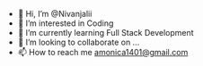 - 👋 Hi, I’m @Nivanjalii
- 👀 I’m interested in Coding
- 🌱 I’m currently learning Full Stack Development
- 💞️ I’m looking to collaborate on ...
- 📫 How to reach me amonica1401@gmail.com

<!---
Nivanjalii/Nivanjalii is a ✨ special ✨ repository because its `README.md` (this file) appears on your GitHub profile.
You can click the Preview link to take a look at your changes.
--->
